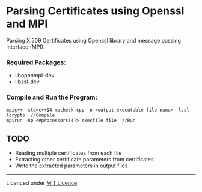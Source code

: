 # Parsing Certificates using Openssl and MPI
Parsing X.509 Certificates using Openssl library and message passing interface (MPI).

### Required Packages:
* libopenmpi-dev
* libssl-dev

### Compile and Run the Program:
```
mpic++ -std=c++14 mpcheck.cpp -o <output-executable-file-name> -lssl -lcrypto  //Compile 
mpirun -np <#processors(4)> execfile file  //Run
```


## TODO
* Reading multiple certificates from each file
* Extracting other certificate parameters from certificates
* Write the extracted parameters in output files

------
Licenced under [MIT Licence](LICENSE).

